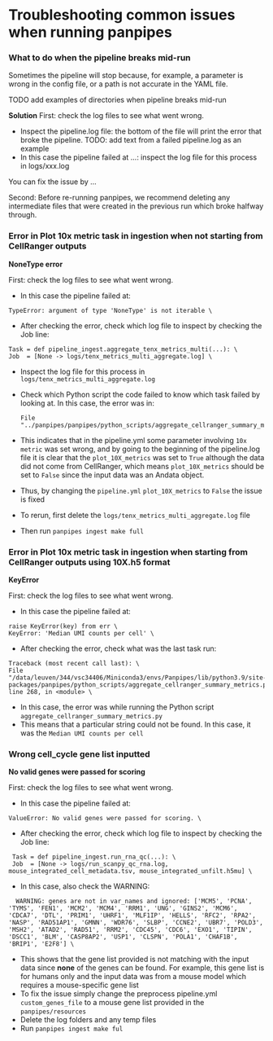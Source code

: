 # Troubleshooting common issues when running panpipes

### What to do when the pipeline breaks mid-run

Sometimes the pipeline will stop because, for example,  a parameter is wrong in the config file, or a path is not
accurate in the YAML file. 

TODO add examples of directories when pipeline breaks mid-run

**Solution**
First: check the log files to see what went wrong.
- Inspect the pipeline.log file: the bottom of the file will print the error that broke the pipeline.
TODO: add text from a failed pipeline.log as an example
- In this case the pipeline failed at ...: inspect the log file for this process in logs/xxx.log

You can fix the issue by ...

Second: Before re-running panpipes, we recommend deleting any intermediate files that were created in the previous run which
broke halfway through.  



### Error in Plot 10x metric task in ingestion when not starting from CellRanger outputs
**NoneType error**

First: check the log files to see what went wrong.
- In this case the pipeline failed at:

```
TypeError: argument of type 'NoneType' is not iterable \
```
- After checking the error, check which log file to inspect by checking the Job line:
```
Task = def pipeline_ingest.aggregate_tenx_metrics_multi(...): \
Job  = [None -> logs/tenx_metrics_multi_aggregate.log] \
```

- Inspect the log file for this process in `logs/tenx_metrics_multi_aggregate.log`
- Check which Python script the code failed to know which task failed by looking at. In this case, the error was in:

  ```
  File "../panpipes/panpipes/python_scripts/aggregate_cellranger_summary_metrics.py"
  ```
- This indicates that in the pipeline.yml some parameter involving `10x metric` was set wrong, and by going to the beginning of the pipeline.log file it is clear that the `plot_10X_metrics` was set to `True` although the data did not come from CellRanger, which means `plot_10X_metrics` should be set to `False` since the input data was an Andata object.
- Thus, by changing the `pipeline.yml` `plot_10X_metrics` to `False` the issue is fixed
- To rerun, first delete the `logs/tenx_metrics_multi_aggregate.log` file
- Then run `panpipes ingest make full`



### Error in Plot 10x metric task in ingestion when starting from CellRanger outputs using 10X.h5 format
**KeyError**

First: check the log files to see what went wrong.
- In this case the pipeline failed at:

```
raise KeyError(key) from err \
KeyError: 'Median UMI counts per cell' \
```

- After checking the error, check what was the last task run:

```
Traceback (most recent call last): \
File "/data/leuven/344/vsc34406/Miniconda3/envs/Panpipes/lib/python3.9/site-packages/panpipes/python_scripts/aggregate_cellranger_summary_metrics.py", line 268, in <module> \
```

- In this case, the error was while running the Python script `aggregate_cellranger_summary_metrics.py`
- This means that a particular string could not be found. In this case, it was the `Median UMI counts per cell`














### Wrong cell_cycle gene list inputted
**No valid genes were passed for scoring**

First: check the log files to see what went wrong.
- In this case the pipeline failed at:
```
ValueError: No valid genes were passed for scoring. \
```

 - After checking the error, check which log file to inspect by checking the Job line:
```
 Task = def pipeline_ingest.run_rna_qc(...): \
 Job  = [None -> logs/run_scanpy_qc_rna.log, mouse_integrated_cell_metadata.tsv, mouse_integrated_unfilt.h5mu] \
```
- In this case, also check the WARNING:

```
  WARNING: genes are not in var_names and ignored: ['MCM5', 'PCNA', 'TYMS', 'FEN1', 'MCM2', 'MCM4', 'RRM1', 'UNG', 'GINS2', 'MCM6', 'CDCA7', 'DTL', 'PRIM1', 'UHRF1', 'MLF1IP', 'HELLS', 'RFC2', 'RPA2', 'NASP', 'RAD51AP1', 'GMNN', 'WDR76', 'SLBP', 'CCNE2', 'UBR7', 'POLD3', 'MSH2', 'ATAD2', 'RAD51', 'RRM2', 'CDC45', 'CDC6', 'EXO1', 'TIPIN', 'DSCC1', 'BLM', 'CASP8AP2', 'USP1', 'CLSPN', 'POLA1', 'CHAF1B', 'BRIP1', 'E2F8'] \
```
- This shows that the gene list provided is not matching with the input data since **none** of the genes can be found. For example, this gene list is for humans only and the input data was from a mouse model which requires a mouse-specific gene list
- To fix the issue simply change the preprocess pipeline.yml `custom_genes_file` to a mouse gene list provided in the `panpipes/resources`
- Delete the log folders and any temp files
- Run `panpipes ingest make ful`

